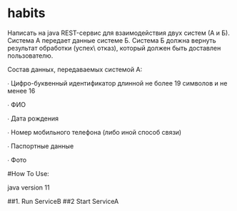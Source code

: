 # habits

Написать на java REST-сервис для взаимодействия двух систем (А и Б).
Система А передает данные системе Б. Система Б должна вернуть результат обработки (успех\ отказ), который должен быть доставлен пользователю.

Состав данных, передаваемых системой А:

∙ Цифро-буквенный идентификатор длинной не более 19 символов и не менее 16

∙ ФИО

∙ Дата рождения

∙ Номер мобильного телефона (либо иной способ связи)

∙ Паспортные данные

∙ Фото

#How To Use:

java version 11

##1. Run ServiceB
##2 Start ServiceA

